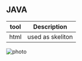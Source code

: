 ## JAVA
|tool|Description|
|----|-----------|
|html|used as skeliton|
![photo](https://en.wikipedia.org/wiki/Java_%28programming_language%29#/media/File:Java_programming_language_logo.svg)
